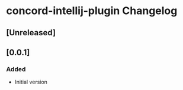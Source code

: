 <!-- Keep a Changelog guide -> https://keepachangelog.com -->

# concord-intellij-plugin Changelog

## [Unreleased]

## [0.0.1]
### Added
- Initial version

